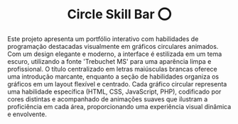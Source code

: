 <h1 align="center">Circle Skill Bar ⭕</h1>
<p>Este projeto apresenta um portfólio interativo com habilidades de programação destacadas visualmente em gráficos circulares animados. Com um design elegante e moderno, a interface é estilizada em um tema escuro, utilizando a fonte 'Trebuchet MS' para uma aparência limpa e profissional. O título centralizado em letras maiúsculas brancas oferece uma introdução marcante, enquanto a seção de habilidades organiza os gráficos em um layout flexível e centrado. Cada gráfico circular representa uma habilidade específica (HTML, CSS, JavaScript, PHP), codificado por cores distintas e acompanhado de animações suaves que ilustram a proficiência em cada área, proporcionando uma experiência visual dinâmica e envolvente.</p>
